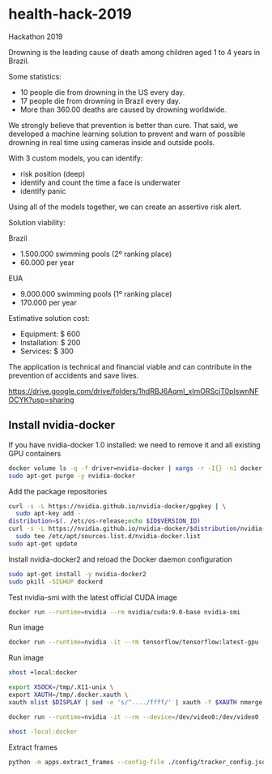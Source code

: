 # health-hack-2019
Hackathon 2019

Drowning is the leading cause of death among children aged 1 to 4 years in Brazil.

Some statistics:
- 10 people die from drowning in the US every day.
- 17 people die from drowning in Brazil every day.
- More than 360.00 deaths are caused by drowning worldwide.

We strongly believe that prevention is better than cure.
That said, we developed a machine learning solution to prevent and warn of possible drowning in real time using cameras inside and outside pools.

With 3 custom models, you can identify:
- risk position (deep)
- identify and count the time a face is underwater
- identify panic

Using all of the models together, we can create an assertive risk alert.

Solution viability:

Brazil
- 1.500.000 swimming pools (2º ranking place)
- 60.000 per year

EUA
- 9.000.000 swimming pools (1º ranking place)
- 170.000 per year

Estimative solution cost:
- Equipment: $ 600
- Installation: $ 200
- Services: $ 300

The application is technical and financial viable and can contribute in the prevention of accidents and save lives.

https://drive.google.com/drive/folders/1hdRBJ6AqmI_xImORScjT0pIswnNFOCYK?usp=sharing


## Install nvidia-docker


If you have nvidia-docker 1.0 installed: we need to remove it and all existing GPU containers

```bash
docker volume ls -q -f driver=nvidia-docker | xargs -r -I{} -n1 docker ps -q -a -f volume={} | xargs -r docker rm -f
sudo apt-get purge -y nvidia-docker
```

Add the package repositories

```bash
curl -s -L https://nvidia.github.io/nvidia-docker/gpgkey | \
  sudo apt-key add -
distribution=$(. /etc/os-release;echo $ID$VERSION_ID)
curl -s -L https://nvidia.github.io/nvidia-docker/$distribution/nvidia-docker.list | \
  sudo tee /etc/apt/sources.list.d/nvidia-docker.list
sudo apt-get update
```

Install nvidia-docker2 and reload the Docker daemon configuration

```bash
sudo apt-get install -y nvidia-docker2
sudo pkill -SIGHUP dockerd
```

Test nvidia-smi with the latest official CUDA image
```bash
docker run --runtime=nvidia --rm nvidia/cuda:9.0-base nvidia-smi
```

Run image
```bash
docker run --runtime=nvidia -it --rm tensorflow/tensorflow:latest-gpu
```

Run image
```bash
xhost +local:docker

export XSOCK=/tmp/.X11-unix \
export XAUTH=/tmp/.docker.xauth \
xauth nlist $DISPLAY | sed -e 's/^..../ffff/' | xauth -f $XAUTH nmerge -

docker run --runtime=nvidia -it --rm --device=/dev/video0:/dev/video0 --privileged -v ${PWD}:/tracker -v /tmp/.X11-unix:/tmp/.X11-unix -v /home/CIT/rodrigofp/Projects/hackathon/dataset:/dataset --env QT_X11_NO_MITSHM=1 -v ${PWD}:/tracker  --device=/dev/video0 -e DISPLAY=$DISPLAY -v $XSOCK:$XSOCK -v $XAUTH:$XAUTH -e XAUTHORITY=$XAUTH tf_1_13_opencv_3.4 

xhost -local:docker

```

Extract frames
```bash
python -m apps.extract_frames --config-file ./config/tracker_config.json --video-path ./Hackathon_videos/VID_20190329_164527.mp4 --output-dir ./frames/normal/VID_20190329_164527
```